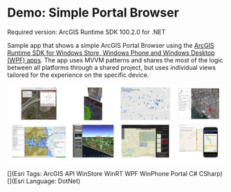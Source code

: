 Demo: Simple Portal Browser
=======================
Required version: ArcGIS Runtime SDK 100.2.0 for .NET

Sample app that shows a simple ArcGIS Portal Browser using the [ArcGIS Runtime SDK for Windows Store, Windows Phone and Windows Desktop (WPF) apps](https://developers.arcgis.com/net/). The app uses MVVM patterns and shares the most of the logic between all platforms through a shared project, but uses individual views tailored for the experience on the specific device.

<img src="Screenshot.png"/>

[](Esri Tags: ArcGIS API WinStore WinRT WPF WinPhone Portal C# CSharp)
[](Esri Language: DotNet)
